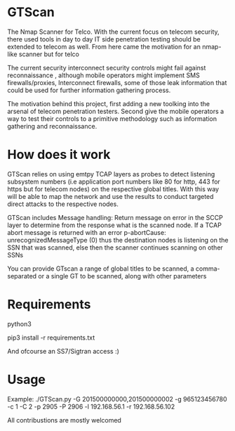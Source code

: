 # GTScan
The Nmap Scanner for Telco. With the current focus on telecom security, there used tools in day to day IT side penetration testing should
be extended to telecom as well. From here came the motivation for an nmap-like scanner but for telco

The current security interconnect security controls might fail against reconnaissance , although mobile operators might implement 
SMS firewalls/proxies, Interconnect firewalls, some of those leak information that could be used for further information gathering
process.

The motivation behind this project, first adding a new toolking into the arsenal of telecom penetration testers. Second give the
mobile operators a way to test their controls to a primitive methodology such as information gathering and reconnaissance.

# How does it work
GTScan relies on using emtpy TCAP layers as probes to detect listening subsystem numbers (i.e application port numbers like 80 for
http, 443 for https but for telecom nodes) on the respective global titles. With this way will be able to map the network
and use the results to conduct targeted direct attacks to the respective nodes.

GTScan includes Message handling: Return message on error in the SCCP layer to determine from the response what is the scanned node.
If a TCAP abort message is returned with an error p-abortCause: unrecognizedMessageType (0) thus the destination nodes is listening
on the SSN that was scanned, else then the scanner continues scanning on other SSNs

You can provide GTscan a range of global titles to be scanned, a comma-separated or a single GT to be scanned, along with other
parameters

# Requirements
python3

pip3 install -r requirements.txt

And ofcourse an SS7/Sigtran access :)

# Usage

Example: ./GTScan.py -G 201500000000,201500000002 -g 965123456780 -c 1 -C 2 -p 2905 -P 2906 -l 192.168.56.1 -r 192.168.56.102

All contribustions are mostly welcomed
